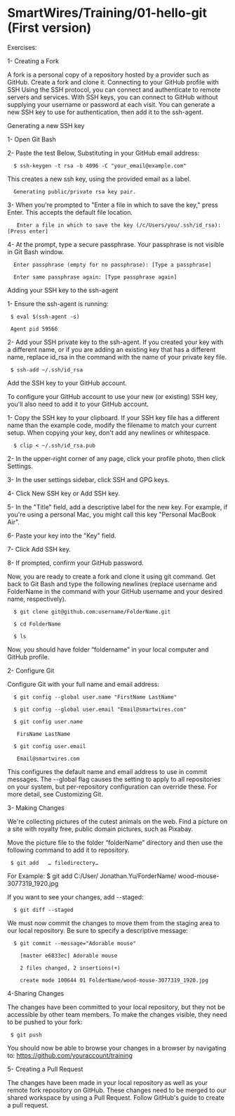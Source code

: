 ﻿# SmartWires/Training/01-hello-git (First version)

Exercises:

1- Creating a Fork

A fork is a personal copy of a repository hosted by a provider such as GitHub. Create a fork and clone it.
Connecting to your GitHub profile with SSH
Using the SSH protocol, you can connect and authenticate to remote servers and services. With SSH keys, you can connect to GitHub without supplying your username or password at each visit. You can generate a new SSH key to use for authentication, then add it to the ssh-agent.

Generating a new SSH key

1-	Open Git Bash

2-	Paste the test Below, Substituting in your GitHub email address:

      $ ssh-keygen -t rsa -b 4096 -C "your_email@example.com"

This creates a new ssh key, using the provided email as a label.

      Generating public/private rsa key pair.

3-	When you're prompted to "Enter a file in which to save the key," press Enter. This accepts the default file location.

       Enter a file in which to save the key (/c/Users/you/.ssh/id_rsa):[Press enter]

4-	At the prompt, type a secure passphrase. Your passphrase is not visible in Git Bash window.

      Enter passphrase (empty for no passphrase): [Type a passphrase]

      Enter same passphrase again: [Type passphrase again]


Adding your SSH key to the ssh-agent

1-	Ensure the ssh-agent is running:

     $ eval $(ssh-agent -s)

     Agent pid 59566

2- Add your SSH private key to the ssh-agent. If you created your key with a different name, or if you are adding an existing key that has a different name, replace id_rsa in the command with the name of your private key file.

     $ ssh-add ~/.ssh/id_rsa

Add the SSH key to your GitHub account.

To configure your GitHub account to use your new (or existing) SSH key, you'll also need to add it to your GitHub account.

1-	Copy the SSH key to your clipboard.
If your SSH key file has a different name than the example code, modify the filename to match your current setup. When copying your key, don't add any newlines or whitespace.

      $ clip < ~/.ssh/id_rsa.pub


2-	In the upper-right corner of any page, click your profile photo, then click Settings.

3-	In the user settings sidebar, click SSH and GPG keys.

4-	Click New SSH key or Add SSH key.

5-	In the "Title" field, add a descriptive label for the new key. For example, if you're using a personal Mac, you might call this key "Personal MacBook Air".

6-	Paste your key into the "Key" field.

7-	Click Add SSH key.

8-	If prompted, confirm your GitHub password.

Now, you are ready to create a fork and clone it using git command. Get back to Git Bash and type the following newlines (replace username and FolderName in the command with your GitHub username and your desired name, respectively).

      $ git clone git@github.com:username/FolderName.git

      $ cd FolderName

      $ ls

Now, you should have folder “foldername” in your local computer and GitHub profile.

2- Configure Git

Configure Git with your full name and email address:

      $ git config --global user.name "FirstName LastName"

      $ git config --global user.email "Email@smartwires.com"

      $ git config user.name

       FirsName LastName

      $ git config user.email

       Email@smartwires.com

This configures the default name and email address to use in commit messages. The --global flag causes the setting to apply to all repositories on your system, but per-repository configuration can override these. For more detail, see Customizing Git.

3- Making Changes

We're collecting pictures of the cutest animals on the web. Find a picture on a site with royalty free, public domain pictures, such as Pixabay.

Move the picture file to the folder “folderName” directory and then use the following command to add it to repository.

     $ git add   … filedirectory…

For Example: $ git add C:/User/ Jonathan.Yu/ForderName/ wood-mouse-3077319_1920.jpg

If you want to see your changes, add --staged:

      $ git diff --staged


We must now commit the changes to move them from the staging area to our local repository. Be sure to specify a descriptive message:

      $ git commit --message="Adorable mouse"

        [master e6833ec] Adorable mouse

        2 files changed, 2 insertions(+) 

        create mode 100644 01 FolderName/wood-mouse-3077319_1920.jpg

4-Sharing Changes

The changes have been committed to your local repository, but they not be accessible by other team members. To make the changes visible, they need to be pushed to your fork:

     $ git push

You should now be able to browse your changes in a browser by navigating to:  https://github.com/youraccount/training

5- Creating a Pull Request

The changes have been made in your local repository as well as your remote fork repository on GitHub. These changes need to be merged to our shared workspace by using a Pull Request. Follow GitHub's guide to create a pull request.
 
